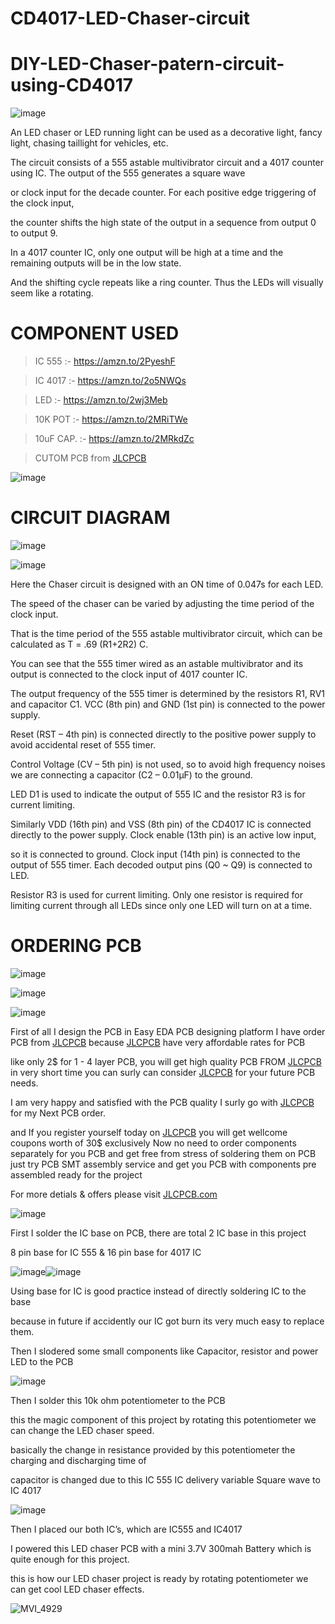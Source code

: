 # CD4017-LED-Chaser-circuit

# DIY-LED-Chaser-patern-circuit-using-CD4017

![image](https://user-images.githubusercontent.com/19898602/127034323-828bca3f-f4a9-46fc-a44e-9728f5a2b58f.png)

An LED chaser or LED running light can be used as a decorative light, fancy light, chasing taillight for vehicles, etc.

The circuit consists of a 555 astable multivibrator circuit and a 4017 counter using IC. The output of the 555 generates a square wave 

or clock input for the decade counter. For each positive edge triggering of the clock input, 

the counter shifts the high state of the output in a sequence from output 0 to output 9.

In a 4017 counter IC, only one output will be high at a time and the remaining outputs will be in the low state. 

And the shifting cycle repeats like a ring counter. Thus the LEDs will visually seem like a rotating.

# COMPONENT USED

> IC 555 :- https://amzn.to/2PyeshF


> IC 4017 :- https://amzn.to/2o5NWQs


> LED :-  https://amzn.to/2wj3Meb


> 10K POT :- https://amzn.to/2MRiTWe


> 10uF CAP. :- https://amzn.to/2MRkdZc

> CUTOM PCB from [JLCPCB](https://jlcpcb.com/IAT )

![image](https://user-images.githubusercontent.com/19898602/127035696-3c2b934d-ea32-49e7-9335-e65749236efe.png)



# CIRCUIT DIAGRAM

![image](https://user-images.githubusercontent.com/19898602/127035558-8c419e30-cd8b-4157-b69d-1808963fccb6.png)


![image](https://user-images.githubusercontent.com/19898602/127035600-12c077a3-391a-40af-afea-05d5c318168e.png)

Here the Chaser circuit is designed with an ON time of 0.047s for each LED. 

The speed of the chaser can be varied by adjusting the time period of the clock input. 

That is the time period of the 555 astable multivibrator circuit, which can be calculated as T = .69 (R1+2R2) C.

You can see that the 555 timer wired as an astable multivibrator and its output is connected to the clock input of 4017 counter IC. 

The output frequency of the 555 timer is determined by the resistors R1, RV1 and capacitor C1. VCC (8th pin) and GND (1st pin) is connected to the power supply. 

Reset (RST – 4th pin) is connected directly to the positive power supply to avoid accidental reset of 555 timer. 

Control Voltage (CV – 5th pin) is not used, so to avoid high frequency noises we are connecting a capacitor (C2 – 0.01μF) to the ground.

LED D1 is used to indicate the output of 555 IC and the resistor R3 is for current limiting.

Similarly VDD (16th pin) and VSS (8th pin) of the CD4017 IC is connected directly to the power supply. Clock enable (13th pin) is an active low input, 

so it is connected to ground. Clock input (14th pin) is connected to the output of 555 timer. Each decoded output pins (Q0 ~ Q9) is connected to LED. 

Resistor R3 is used for current limiting. Only one resistor is required for limiting current through all LEDs since only one LED will turn on at a time.



# ORDERING PCB

![image](https://user-images.githubusercontent.com/19898602/127035804-9f17bfbc-5856-45ab-aee1-fad60aa37b29.png)


![image](https://user-images.githubusercontent.com/19898602/127035846-49fce94d-508b-41bc-a984-35e2139bfaf7.png)

![image](https://user-images.githubusercontent.com/19898602/127036369-e8374ebd-599a-456b-81b3-5e39aa5987e9.png)


First of all I design the PCB in Easy EDA PCB designing platform 
I have order PCB from [JLCPCB](https://jlcpcb.com/IAT )
because [JLCPCB](https://jlcpcb.com/IAT ) have very affordable rates for PCB 

like only 2$ for 1 - 4 layer PCB, you will get high quality PCB FROM [JLCPCB](https://jlcpcb.com/IAT )
 in very short time you can surly can consider [JLCPCB](https://jlcpcb.com/IAT ) for your future PCB needs.
 
 I am very happy and satisfied with the PCB quality I surly go with [JLCPCB](https://jlcpcb.com/IAT ) for my Next PCB order.
 
and If you register yourself today on [JLCPCB](https://jlcpcb.com/IAT) you will get wellcome coupons worth of 30$ exclusively 
Now no need to order components 
separately for you PCB and get free from stress of soldering them on PCB just try PCB SMT assembly service and get you PCB with components pre assembled ready for the project

For more detials & offers please visit [JLCPCB.com](https://jlcpcb.com/IAT)

 


![image](https://user-images.githubusercontent.com/19898602/127037160-9f016306-3488-4560-af64-5a25ac175990.png)


First I solder the IC base on PCB, there are total 2 IC base in this project

8 pin base for IC 555 & 16 pin base for 4017 IC

![image](https://user-images.githubusercontent.com/19898602/127037395-8705e0fb-06a1-4340-80fe-f4a193e5c9fe.png)![image](https://user-images.githubusercontent.com/19898602/127037431-028fe5a0-851c-48a0-a351-e250c2f42156.png)

Using base for IC is good practice instead of directly soldering IC to the base 

because in future if accidently our IC got burn its very much easy to replace them.

Then I slodered some small components like Capacitor, resistor and power LED to the PCB

![image](https://user-images.githubusercontent.com/19898602/127037860-5a9bf5c0-9aa0-4965-999e-914025474887.png)

Then I solder this 10k ohm potentiometer to the PCB 

this the magic component of this project by rotating this potentiometer we can change the LED chaser speed.

basically the change in resistance provided by this potentiometer the charging and discharging time of 

capacitor is changed due to this IC 555 IC delivery variable Square wave to IC 4017

![image](https://user-images.githubusercontent.com/19898602/127038294-54235724-9dc5-480f-96fd-40f32e15cfb3.png)

Then I placed our both IC’s, which are IC555 and IC4017

I powered this LED chaser PCB with a mini 3.7V 300mah Battery which is quite enough for this project.

this is how our LED chaser project is ready by rotating potentiometer we can get cool LED chaser effects.

![MVI_4929](https://user-images.githubusercontent.com/19898602/127038849-0054aacb-ec26-45c9-9c91-0c1e8f3910cf.gif)
